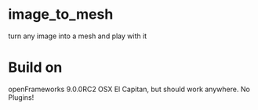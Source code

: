 # image_to_mesh

turn any image into a mesh and play with it

# Build on 

openFrameworks 9.0.0RC2 OSX El Capitan, but should work anywhere. No Plugins!
